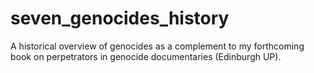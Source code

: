 # seven_genocides_history

A historical overview of genocides as a complement to my forthcoming book on perpetrators in genocide documentaries (Edinburgh UP).
